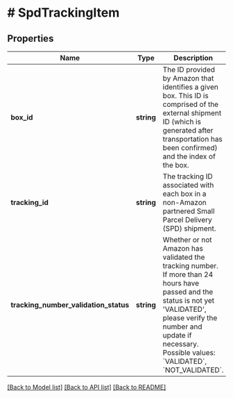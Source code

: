 # # SpdTrackingItem

## Properties

Name | Type | Description | Notes
------------ | ------------- | ------------- | -------------
**box_id** | **string** | The ID provided by Amazon that identifies a given box. This ID is comprised of the external shipment ID (which is generated after transportation has been confirmed) and the index of the box. | [optional]
**tracking_id** | **string** | The tracking ID associated with each box in a non-Amazon partnered Small Parcel Delivery (SPD) shipment. | [optional]
**tracking_number_validation_status** | **string** | Whether or not Amazon has validated the tracking number. If more than 24 hours have passed and the status is not yet &#39;VALIDATED&#39;, please verify the number and update if necessary. Possible values: &#x60;VALIDATED&#x60;, &#x60;NOT_VALIDATED&#x60;. | [optional]

[[Back to Model list]](../../README.md#models) [[Back to API list]](../../README.md#endpoints) [[Back to README]](../../README.md)
